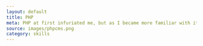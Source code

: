 ```yaml
---
layout: default
title: PHP
meta: PHP at first infuriated me, but as I became more familiar with it it still infuriates me.
source: images/phpcms.png
category: skills
---
```

